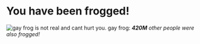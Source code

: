 # You have been frogged!
![gay frog is not real and cant hurt you. gay frog:](https://github.com/Pridecraft-Studios/website/blob/main/static/assets/img/frog/frog.png?raw=true)
***420M*** *other people were also frogged!*